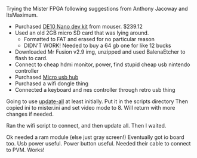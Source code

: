Trying the Mister FPGA following suggestions from Anthony Jacoway and ItsMaximum.

- Purchased [DE10 Nano dev kit](https://www.mouser.com/ProductDetail/Terasic-Technologies/P0496?qs=%2FacZuiyY%252B4ZdDLJqTxdJ5w%3D%3D&countryCode=US&currencyCode=USD) from mouser. $239.12
- Used an old 2GB micro SD card that was lying around.
    - Formatted to FAT and erased for no particular reason
    - DIDN'T WORK! Needed to buy a 64 gb one for like 12 bucks
- Downloaded Mr Fusion v2.9 img, unzipped and used BalenaEtcher to flash to card.
- Connect to cheap hdmi monitor, power, find stupid cheap usb nintendo controller
- Purchased [Micro usb hub](https://www.amazon.com/MakerSpot-Accessories-Charging-Extension-Raspberry/dp/B01JL837X8/)
- Purchased a wifi dongle thing
- Connected a keyboard and nes controller through retro usb thing

Going to use [update-all](https://github.com/theypsilon/Update_All_MiSTer/releases/tag/latest) at least initially.
Put it in the scripts directory
Then copied ini to mister.ini and set video mode to 8. Will return with more changes if needed.

Ran the wifi script to connect, and then update all. Then I waited.

Ok needed a ram module (else just gray screen!)
Eventually got io board too. Usb power useful. Power button useful. Needed their cable to connect to PVM. Works!
